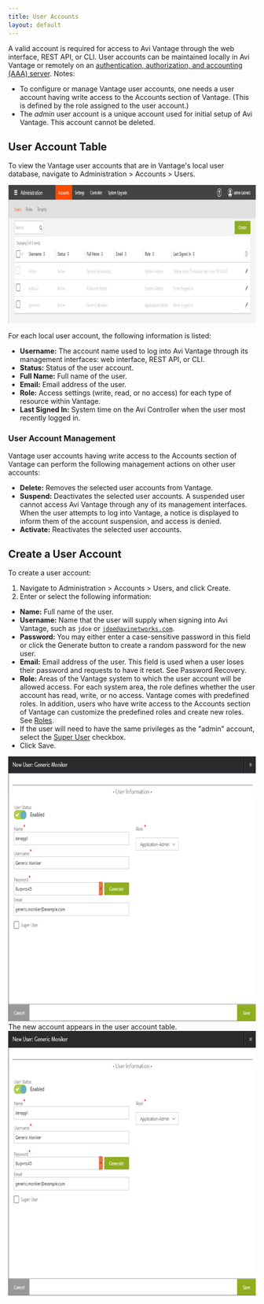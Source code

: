 ```yaml
---
title: User Accounts
layout: default
---
```

A valid account is required for access to Avi Vantage through the web interface, REST API, or CLI. User accounts can be maintained locally in Avi Vantage or remotely on an <a href="/docs/latest/remote-users-authen-authrz">authentication, authorization, and accounting (AAA) server</a>.
Notes:

* To configure or manage Vantage user accounts, one needs a user account having write access to the Accounts section of Vantage. (This is defined by the role assigned to the user account.)
* The *admin* user account is a unique account used for initial setup of Avi Vantage. This account cannot be deleted.

## User Account Table

To view the Vantage user accounts that are in Vantage's local user database, navigate to Administration &gt; Accounts &gt; Users.

<a href="img/user-account-table.png"><img src="img/user-account-table.png" alt="user-account-table" width="966" height="281"></a>

For each local user account, the following information is listed:

* **Username:** The account name used to log into Avi Vantage through its management interfaces: web interface, REST API, or CLI.
* **Status:** Status of the user account.
* **Full Name:** Full name of the user.
* **Email:** Email address of the user.
* **Role:** Access settings (write, read, or no access) for each type of resource within Vantage.
* **Last Signed In:** System time on the Avi Controller when the user most recently logged in.

### User Account Management

Vantage user accounts having write access to the Accounts section of Vantage can perform the following management actions on other user accounts:

* **Delete:** Removes the selected user accounts from Vantage.
* **Suspend:** Deactivates the selected user accounts. A suspended user cannot access Avi Vantage through any of its management interfaces. When the user attempts to log into Vantage, a notice is displayed to inform them of the account suspension, and access is denied.
* **Activate:** Reactivates the selected user accounts.

## Create a User Account

To create a user account:

1. Navigate to Administration &gt; Accounts &gt; Users, and click Create.
1. Enter or select the following information:

* **Name:** Full name of the user.
* **Username:** Name that the user will supply when signing into Avi Vantage, such as <code>jdoe</code> or <code>jdoe@avinetworks.com</code>.
* **Password:** You may either enter a case-sensitive password in this field or click the Generate button to create a random password for the new user.
* **Email:** Email address of the user. This field is used when a user loses their password and requests to have it reset. See Password Recovery.
* **Role:** Areas of the Vantage system to which the user account will be allowed access. For each system area, the role defines whether the user account has read, write, or no access. Vantage comes with predefined roles. In addition, users who have write access to the Accounts section of Vantage can customize the predefined roles and create new roles. See <a href="/docs/latest/user-account-roles">Roles</a>.
* If the user will need to have the same privileges as the "admin" account, select the <a href="/docs/latest/super-user-accounts">Super User</a> checkbox.
* Click Save.

<a href="img/new-user-appadmin-1.png"><img src="img/new-user-appadmin-1.png" alt="new-user-appadmin" width="724" height="538"></a>
The new account appears in the user account table.
<a href="img/new-user-appadmin.png"><img src="img/new-user-appadmin.png" alt="new-user-appadmin" width="724" height="538"></a>